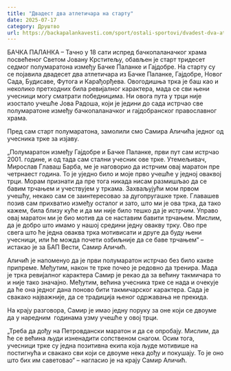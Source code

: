 ```yaml
---
title: "Двадест два атлетичара на старту"
date: 2025-07-17
category: Друштво
url: https://backapalankavesti.com/sport/ostali-sportovi/dvadest-dva-atleticara-na-startu/
---
```


БАЧКА ПАЛАНКА – Тачно у 18 сати испред бачкопаланачког храма посвећеног Светом Јовану Крститељу, обављен је старт тридесет седмог полумаратона између Бачке Паланке и Гајдобре. На старту су се појавила двадесет два атлетичара из Бачке Паланке, Гајдобре, Новог Сада, Будисаве, Футога и Карађорђева. Овогодишња трка је баш као и неколико претходних била ревијалног карактера, мада се сви њени учесници могу сматрати победницима. Ни овога пута у трци није изостало учешће Јова Радоша, који је једини до сада истрчао све полумаратоне између бачкопаланачког и гајдобранског православног храма.

Пред сам старт полумаратона, замолили смо Самира Аличића једног од учесника трке за изјаву.

„Полумаратон између Гајдобре и Бачке Паланке, први пут сам истрчао 2001. године, и од тада сам стални учесник ове трке. Утемељивач, Мирослав Главаш Барба, ме је наговорио да истрчим овај маратон пре четрнаест година. То је уједно било и моје прво учешће у једној оваквој трци. Морам признати да пре тога никада нисам размишљао да се бавим трчањем и учествујем у тркама. Захваљујући мом првом учешћу, некако сам се заинтересовао за дугопругашке трке. Главашев позив сам прихватио између осталог и зато, што ми је ова трка, да тако кажем, била близу куће и да ми није било тешко да је истрчим. Управо овај маратон ми је био мотив да се наставим бавити трчањем. Мислим, да је добро што имамо у нашој средини једну овакву трку. Ово пре свега што ће једна оваква трка мотивисати и друге да буду њени учесници, или ће можда почети озбиљније да се баве трчањем“ – истакао је за БАП Вести, Самир Аличић.

Аличић је напоменуо да је први полумаратон истрчао без било какве припреме. Међутим, након те трке почео је редовно да тренира. Мада је трка ревијалног карактера Самир је рекао да за већину такмичара то и није тако значајно. Међутим, већина учесника трке се нада и очекује да ће она једног дана поново бити такмичарског карактера. Сада је свакако најважније, да се традиција њеног одржавања не прекида.

На крају разговора, Самир је имао једну поруку за оне који се двоуме да у наредним  годинама узму учешће у овој трци.

„Треба да дођу на Петровдански маратон и да се опробају. Мислим, да ће се већина људи изненадити сопственом снагом. Осим тога, учесници трке су једна позитивна екипа која људе мотивише на постигнућа и свакако сви који се двоуме нека дођу и покушају. То је оно што бих им саветовао“ – нагласио је на крају Самир Аличић.
